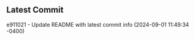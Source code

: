 
## Latest Commit
e911021 - Update README with latest commit info (2024-09-01 11:49:34 -0400) <Yunxi-Zhou>
